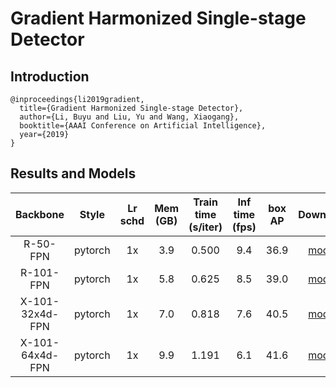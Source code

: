 # Gradient Harmonized Single-stage Detector

## Introduction

```
@inproceedings{li2019gradient,
  title={Gradient Harmonized Single-stage Detector},
  author={Li, Buyu and Liu, Yu and Wang, Xiaogang},
  booktitle={AAAI Conference on Artificial Intelligence},
  year={2019}
}
```

## Results and Models

|    Backbone     |  Style  | Lr schd | Mem (GB) | Train time (s/iter) | Inf time (fps) | box AP | Download |
| :-------------: | :-----: | :-----: | :------: | :-----------------: | :------------: | :----: | :------: |
|    R-50-FPN     | pytorch |   1x    |   3.9    | 0.500               | 9.4            |  36.9  | [model](https://open-mmlab.s3.ap-northeast-2.amazonaws.com/mmdetection/models/ghm/retinanet_ghm_r50_fpn_1x_20190608-b9aa5862.pth) |
|    R-101-FPN    | pytorch |   1x    |   5.8    | 0.625               | 8.5            |  39.0  | [model](https://open-mmlab.s3.ap-northeast-2.amazonaws.com/mmdetection/models/ghm/retinanet_ghm_r101_fpn_1x_20190608-b885b74a.pth) |
| X-101-32x4d-FPN | pytorch |   1x    |   7.0    | 0.818               | 7.6            |  40.5  | [model](https://open-mmlab.s3.ap-northeast-2.amazonaws.com/mmdetection/models/ghm/retinanet_ghm_x101_32x4d_fpn_1x_20190608-ed295d22.pth) |
| X-101-64x4d-FPN | pytorch |   1x    |   9.9    | 1.191               | 6.1            |  41.6  | [model](https://open-mmlab.s3.ap-northeast-2.amazonaws.com/mmdetection/models/ghm/retinanet_ghm_x101_64x4d_fpn_1x_20190608-7f2037ce.pth) |